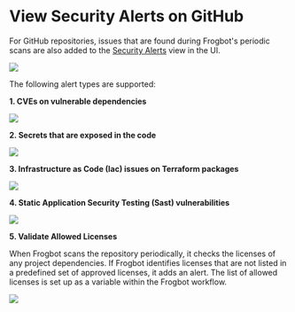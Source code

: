 # View Security Alerts on GitHub

For GitHub repositories, issues that are found during Frogbot's periodic scans are also added to the [Security Alerts](https://docs.github.com/en/code-security/code-scanning/automatically-scanning-your-code-for-vulnerabilities-and-errors/managing-code-scanning-alerts-for-your-repository) view in the UI.

![](../../../.gitbook/assets/github-code-scanning.png)

The following alert types are supported:

**1. CVEs on vulnerable dependencies**

![](../../../.gitbook/assets/github-code-scanning-content.png)

**2. Secrets that are exposed in the code**

![](../../../.gitbook/assets/github-code-scanning-secrets-content.png)

**3. Infrastructure as Code (Iac) issues on Terraform packages**

![](../../../.gitbook/assets/github-code-scanning-iac-content.png)

**4. Static Application Security Testing (Sast) vulnerabilities**

![](../../../.gitbook/assets/github-code-scanning-sast-content.png)

**5. Validate Allowed Licenses**

When Frogbot scans the repository periodically, it checks the licenses of any project dependencies. If Frogbot identifies licenses that are not listed in a predefined set of approved licenses, it adds an alert. The list of allowed licenses is set up as a variable within the Frogbot workflow.

![](../../../.gitbook/assets/github-code-scanning-license-violation-content.png)
